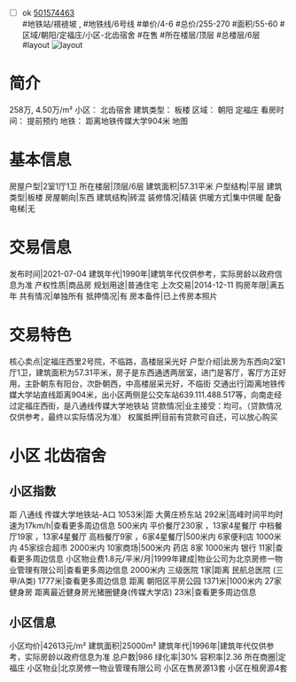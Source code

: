 - [ ] ok [501574463](https://bj.5i5j.com/ershoufang/501574463.html)  
 #地铁站/褡裢坡 ,  #地铁线/6号线
#单价/4-6 #总价/255-270 #面积/55-60   #区域/朝阳/定福庄/小区-北齿宿舍 #在售 #所在楼层/顶层 #总楼层/6层 #layout 
![layout](http://image2a.5i5j.com/bdir/layout/640570.jpg_P5.jpg) 
# 简介 
 258万,  4.50万/m² 
小区： 北齿宿舍
建筑类型： 板楼
区域： 朝阳 定福庄
看房时间： 提前预约
地铁： 距离地铁传媒大学904米 地图
# 基本信息 
 房屋户型|2室1厅1卫
所在楼层|顶层/6层
建筑面积|57.31平米
户型结构|平层
建筑类型|板楼
房屋朝向|东西
建筑结构|砖混
装修情况|精装
供暖方式|集中供暖
配备电梯|无
# 交易信息 
 发布时间|2021-07-04
建筑年代|1990年|建筑年代仅供参考，实际房龄以政府信息为准
产权性质|商品房
规划用途|普通住宅
上次交易|2014-12-11
购房年限|满五年
共有情况|单独所有
抵押情况|有
房本备件|已上传房本照片
# 交易特色 
 核心卖点|定福庄西里2号院，不临路，高楼层采光好
户型介绍|此房为东西向2室1厅1卫，建筑面积为57.31平米，房子是东西通透两居室，进门是客厅，客厅方正好用，主卧朝东有阳台，次卧朝西，中高楼层采光好，不临街
交通出行|距离地铁传媒大学站直线距离904米，出小区两侧是公交车站639.111.488.517等，向南走经过定福庄西街，是八通线传媒大学地铁站
贷款情况|业主接受：均可。（贷款情况仅供参考，最终以实际情况为准）
权属抵押|目前有贷款可自还，可以放心购买
# 小区 北齿宿舍
## 小区指数 
 距 八通线 传媒大学地铁站-A口 1053米|距 大黄庄桥东站 292米|高峰时间平均时速为17km/h|查看更多周边信息
500米内 平价餐厅230家 ，13家4星餐厅
中档餐厅19家 ，13家4星餐厅
高档餐厅9家 ，6家4星餐厅|500米内 6家便利店
1000米内 45家综合超市
2000米内 10家商场|500米内 药店 8家
1000米内 银行 11家|查看更多周边信息
小区物业费1.8元/平米/月|1999年建成|物业公司为北京房修一物业管理有限公司|查看更多周边信息
2000米内 三级医院 1家|距离 民航总医院 (三甲/A类) 1777米|查看更多周边信息
距离 朝阳区平房公园 1371米|1000米内 27家 健身房
距离最近健身房光猪圈健身(传媒大学店) 23米|查看更多周边信息
## 小区信息 
 小区均价|42613元/m²
建筑面积|25000m²
建筑年代|1996年|建筑年代仅供参考，实际房龄以政府信息为准
总户数|986
绿化率|30%
容积率|2.36
所在商圈|定福庄
小区物业|北京房修一物业管理有限公司
小区在售房源13套
小区在租房源4套
